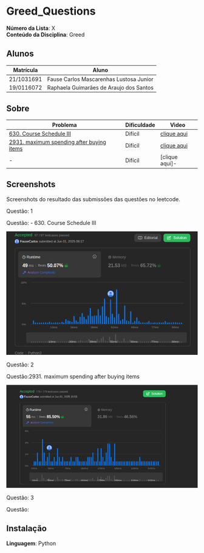 # Greed_Questions

**Número da Lista**: X<br>
**Conteúdo da Disciplina**: Greed<br>

## Alunos
|Matrícula | Aluno |
| -- | -- |
| 21/1031691  |  Fause Carlos Mascarenhas Lustosa Junior |
| 19/0116072  |  Raphaela Guimarães de Araujo dos Santos |

## Sobre 

|Problema | Dificuldade |Vìdeo |
| -- | -- |-- |
| [630. Course Schedule III](https://leetcode.com/problems/course-schedule-iii/description/) |  Difícil|[clique aqui](https://youtu.be/Mg2VfZrjOQE) |
| [2931. maximum spending after buying items](https://leetcode.com/problems/maximum-spending-after-buying-items/) |  Difícil|[clique aqui](https://youtu.be/k7pr_hEVZNE) |
| - |  Difícil|[clique aqui]- |


## Screenshots
Screenshots do resultado das submissões das questões no leetcode.

Questão: 1


Questão: - 630. Course Schedule III
<div align="center">
    <img src="./Course Schedule III/Schedule.png" alt="Second Minimum Time to Reach Destination Screenshot" width="600">
</div>


Questão: 2


Questão:2931. maximum spending after buying items
<div align="center">
    <img src="./maximum-spending-after-buying-items/maximumSpending.png" alt="Swim in Rising Water Screenshot" width="600">
</div>


Questão: 3


Questão: 

## Instalação 
**Linguagem**: Python<br>




